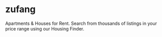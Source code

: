 # zufang
Apartments &amp; Houses for Rent. Search from thousands of listings in your price range using our Housing Finder.
